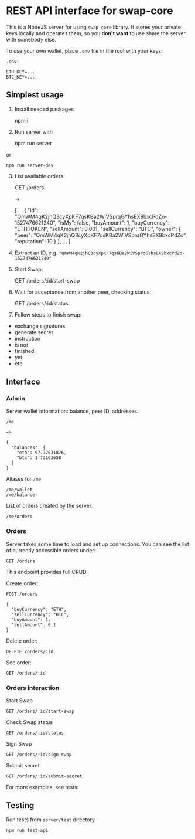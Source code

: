 # REST API interface for swap-core

This is a NodeJS server for using `swap-core` library. It stores your private keys locally and operates them, so you **don't want** to use share the server with somebody else.

To use your own wallet, place `.env` file in the root with your keys:

    .env:

    ETH_KEY=...
    BTC_KEY=...

## Simplest usage

1. Install needed packages


    npm i

2. Run server with


    npm run server

or


    npm run server-dev

3. List available orders


    GET /orders

    ->

    [ ...
    {
        "id": "QmWM4qK2jhQ3cyXpKF7qsKBa2WiVSprqGYhsEX9bxcPdZo-1527476621240",
        "isMy": false,
        "buyAmount": 1,
        "buyCurrency": "ETHTOKEN",
        "sellAmount": 0.001,
        "sellCurrency": "BTC",
        "owner": {
            "peer": "QmWM4qK2jhQ3cyXpKF7qsKBa2WiVSprqGYhsEX9bxcPdZo",
            "reputation": 10
        }
    },
    ... ]

2. Extract an ID, e.g. `"QmWM4qK2jhQ3cyXpKF7qsKBa2WiVSprqGYhsEX9bxcPdZo-1527476621240"`

3. Start Swap:


    GET /orders/:id/start-swap

4. Wait for acceptance from another peer, checking status:


    GET /orders/:id/status

5. Follow steps to finish swap:
  - exchange signatures
  - generate secret
  - instruction
  - is not
  - finished
  - yet
  - etc

## Interface

### Admin

Server wallet information: balance, peer ID, addresses.

    /me

    =>

    {
      "balances": {
        "eth": 97.72631876,
        "btc": 1.73163658
      }
    }

Aliases for `/me`

    /me/wallet
    /me/balance

List of orders created by the server.

    /me/orders

### Orders

Server takes some time to load and set up connections. You can see the list of currently accessible orders under:

    GET /orders

This endpoint provides full CRUD.

Create order:

    POST /orders

    {
      "buyCurrency": "ETH",
      "sellCurrency": "BTC",
      "buyAmount": 1,
      "sellAmount": 0.1
    }

Delete order:

    DELETE /orders/:id

See order:

    GET /orders/:id

### Orders interaction

Start Swap


    GET /orders/:id/start-swap

Check Swap status


    GET /orders/:id/status

Sign Swap


    GET /orders/:id/sign-swap

Submit secret


    GET /orders/:id/submit-secret



For more examples, see tests:

## Testing

Run tests from `server/test` directory

    npm run test-api
